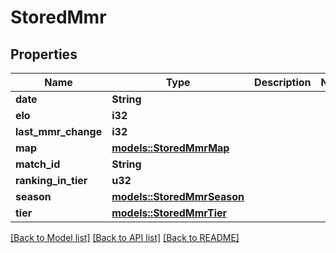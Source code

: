 # StoredMmr

## Properties

Name | Type | Description | Notes
------------ | ------------- | ------------- | -------------
**date** | **String** |  | 
**elo** | **i32** |  | 
**last_mmr_change** | **i32** |  | 
**map** | [**models::StoredMmrMap**](StoredMMRMap.md) |  | 
**match_id** | **String** |  | 
**ranking_in_tier** | **u32** |  | 
**season** | [**models::StoredMmrSeason**](StoredMMRSeason.md) |  | 
**tier** | [**models::StoredMmrTier**](StoredMMRTier.md) |  | 

[[Back to Model list]](../README.md#documentation-for-models) [[Back to API list]](../README.md#documentation-for-api-endpoints) [[Back to README]](../README.md)


